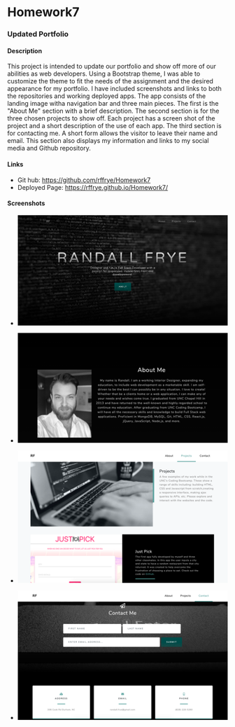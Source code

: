 # Homework7
### Updated Portfolio 


#### Description

This project is intended to update our portfolio and show off more of our abilities as web developers.  Using a Bootstrap theme, I was able to customize the theme to fit the needs of the assignment and the desired appearance for my portfolio.  I have included screenshots and links to both the repositories and working deployed apps. The app consists of the landing image witha navigation bar and three main pieces.  The first is the "About Me" section with a brief description.  The second section is for the three chosen projects to show off.  Each project has a screen shot of the project and a short description of the use of each app.  The third section is for contacting me.  A short form allows the visitor to leave their name and email.  This section also displays my information and links to my social media and Github repository.  

#### Links 

  * Git hub: https://github.com/rffrye/Homework7
  * Deployed Page: https://rffrye.github.io/Homework7/

#### Screenshots 

* ![GitHub Logo](assets/img/ss1.png)

* ![GitHub Logo](assets/img/ss2.png)

* ![GitHub Logo](assets/img/ss3.png)

* ![GitHub Logo](assets/img/ss4.png)




